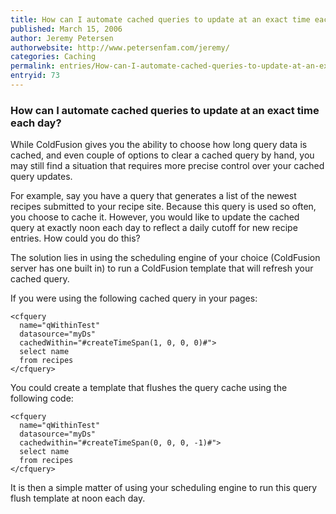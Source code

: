 ```yaml
---
title: How can I automate cached queries to update at an exact time each day?
published: March 15, 2006
author: Jeremy Petersen
authorwebsite: http://www.petersenfam.com/jeremy/
categories: Caching
permalink: entries/How-can-I-automate-cached-queries-to-update-at-an-exact-time-each-day.html
entryid: 73
---
```


<h3>How can I automate cached queries to update at an exact time each day?</h3>

<p>
While ColdFusion gives you the ability to choose how long query data is cached, and even couple of options to clear a cached query by hand, you may still find a situation that requires more precise control over your cached query updates.
</p>

<p>
For example, say you have a query that generates a list of the newest recipes submitted to your recipe site.  Because this query is used so often, you choose to cache it.  However, you would like to update the cached query at exactly noon each day to reflect a daily cutoff for new recipe entries.  How could you do this?
</p>

<p>
The solution lies in using the scheduling engine of your choice (ColdFusion server has one built in) to run a ColdFusion template that will refresh your cached query.  
</p>

<p>
If you were using the following cached query in your pages:
</p>

<pre><code class="language-markup">&lt;cfquery 
  name=&quot;qWithinTest&quot; 
  datasource=&quot;myDs&quot; 
  cachedWithin=&quot;#createTimeSpan(1, 0, 0, 0)#&quot;&gt;
  select name
  from recipes
&lt;/cfquery&gt;
</code></pre>

<p>
You could create a template that flushes the query cache using the following code:
</p>

<pre><code class="language-markup">&lt;cfquery 
  name=&quot;qWithinTest&quot; 
  datasource=&quot;myDs&quot; 
  cachedwithin=&quot;#createTimeSpan(0, 0, 0, -1)#&quot;&gt;
  select name
  from recipes
&lt;/cfquery&gt;
</code></pre>

<p>
It is then a simple matter of using your scheduling engine to run this query flush template at noon each day.
</p>




